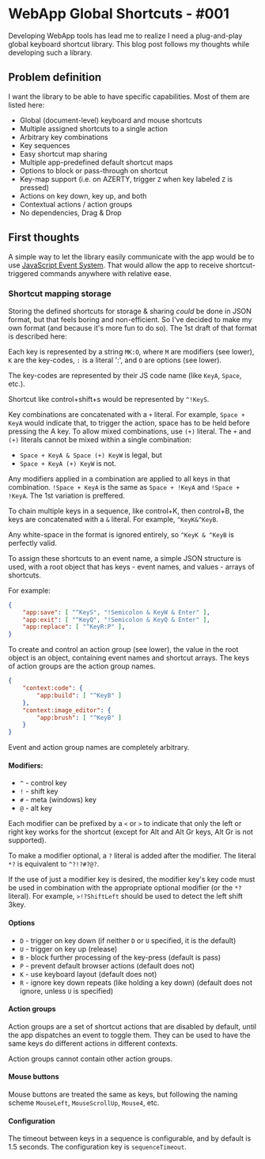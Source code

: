 [meta:author]:# 'CodedSakura'
[meta:number]:# '001'
[meta:projects]:# 'NC ToC;SVG Editor'
[meta:started_on]:# '2023-10-20'
[meta:published]:# 'false'
[meta:published_on]:# '2000-01-01'
[meta:last_updated_on]:# '2023-10-20'
[meta:tags]:# 'TypeScript;Events;Keyboard;WebApp'
[meta:permalink]:# 'https://bog.codedsakura.dev/posts/001'

# WebApp Global Shortcuts - #001

Developing WebApp tools has lead me to realize I need a plug-and-play global
keyboard shortcut library. This blog post follows my thoughts while developing
such a library.

## Problem definition

I want the library to be able to have specific capabilities.
Most of them are listed here:

- Global (document-level) keyboard and mouse shortcuts
- Multiple assigned shortcuts to a single action
- Arbitrary key combinations
- Key sequences
- Easy shortcut map sharing
- Multiple app-predefined default shortcut maps
- Options to block or pass-through on shortcut
- Key-map support (i.e. on AZERTY, trigger `Z` when key labeled `Z` is pressed)
- Actions on key down, key up, and both
- Contextual actions / action groups
- No dependencies, Drag & Drop


## First thoughts

A simple way to let the library easily communicate with the app would be to
use [JavaScript Event System][1]. That would allow the app to receive
shortcut-triggered commands anywhere with relative ease.

[1]: https://developer.mozilla.org/en-US/docs/Web/API/Event


### Shortcut mapping storage

Storing the defined shortcuts for storage & sharing _could_ be done in JSON
format, but that feels boring and non-efficient. So I've decided to make my own
format (and because it's more fun to do so). The 1st draft of that format is
described here:

Each key is represented by a string `MK:O`, where `M` are modifiers (see lower),
`K` are the key-codes, `:` is a literal ':', and `O` are options (see lower).

The key-codes are represented by their JS code name (like `KeyA`, `Space`, 
etc.).

Shortcut like control+shift+s would be represented by `^!KeyS`.

Key combinations are concatenated with a `+` literal. For example,
`Space + KeyA` would indicate that, to trigger the action, space has to be held
before pressing the A key. To allow mixed combinations, use `(+)` literal.
The `+` and `(+)` literals cannot be mixed within a single combination:

- `Space + KeyA & Space (+) KeyW` is legal, but
- `Space + KeyA (+) KeyW` is not.

Any modifiers applied in a combination are applied to all keys in that 
combination. `!Space + KeyA` is the same as `Space + !KeyA` and 
`!Space + !KeyA`. The 1st variation is preffered.

To chain multiple keys in a sequence, like control+K, then control+B, the keys
are concatenated with a `&` literal. For example, `^KeyK&^KeyB`.

Any white-space in the format is ignored entirely, so `^KeyK & ^KeyB` is 
perfectly valid.

To assign these shortcuts to an event name, a simple JSON structure is used,
with a root object that has keys - event names, and values - arrays of 
shortcuts.

For example:
```json
{
	"app:save": [ "^KeyS", "!Semicolon & KeyW & Enter" ],
	"app:exit": [ "^KeyQ", "!Semicolon & KeyQ & Enter" ],
	"app:replace": [ "^KeyR:P" ],
}
```

To create and control an action group (see lower), the value in the root object
is an object, containing event names and shortcut arrays. The keys of action
groups are the action group names.

```json
{
	"context:code": {
		"app:build": [ "^KeyB" ]
	},
	"context:image_editor": {
		"app:brush": [ "^KeyB" ]
	}
}
```

Event and action group names are completely arbitrary.


#### Modifiers:

- `^` - control key
- `!` - shift key
- `#` - meta (windows) key
- `@` - alt key

Each modifier can be prefixed by a `<` or `>` to indicate that only the left or
right key works for the shortcut (except for Alt and Alt Gr keys, Alt Gr is not
supported).

To make a modifier optional, a `?` literal is added after the modifier.
The literal `*?` is equivalent to `^?!?#?@?`.

If the use of just a modifier key is desired, the modifier key's key code must
be used in combination with the appropriate optional modifier (or the `*?` 
literal). For example, `>!?ShiftLeft` should be used to detect the left shift 
3key.


#### Options

- `D` - trigger on key down (if neither `D` or `U` specified, it is the default)
- `U` - trigger on key up (release)
- `B` - block further processing of the key-press (default is pass)
- `P` - prevent default browser actions (default does not)
- `K` - use keyboard layout (default does not)
- `R` - ignore key down repeats (like holding a key down) (default does not 
	ignore, unless `U` is specified)


#### Action groups

Action groups are a set of shortcut actions that are disabled by default, until
the app dispatches an event to toggle them. They can be used to have the same
keys do different actions in different contexts.

Action groups cannot contain other action groups.


#### Mouse buttons

Mouse buttons are treated the same as keys, but following the naming scheme
`MouseLeft`, `MouseScrollUp`, `Mouse4`, etc.


#### Configuration

The timeout between keys in a sequence is configurable, and by default is 1.5
seconds. The configuration key is `sequenceTimeout`.
